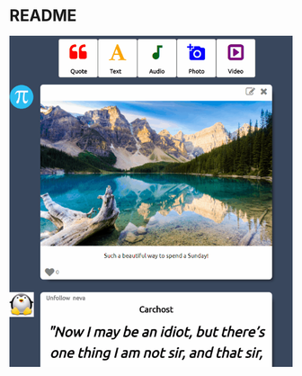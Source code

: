 # README
<img style="float: left;" src="https://github.com/MoistCode/ImaginaryNumblr/blob/master/readme_gifs/Creation%20bar.gif">

